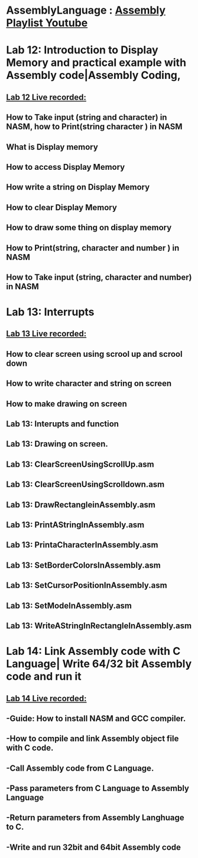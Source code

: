 # AssemblyLanguage :  [Assembly Playlist Youtube](https://youtube.com/playlist?list=PLmeQIS8S5cYPt37d-ZkdCKrbU5Yu7rpG1)
# Lab 12:  Introduction to Display Memory and practical example with Assembly code|Assembly Coding,  
## [Lab 12 Live recorded:](https://youtu.be/33zbHcMG2Ss)
## How to Take input (string and character) in NASM, how to Print(string character ) in NASM
## What is Display memory
## How to access Display Memory
## How write a string on Display Memory
## How to clear Display Memory
## How to draw some thing on display memory
## How to Print(string, character and number  ) in NASM
## How to Take input (string, character and number) in NASM

# Lab 13: Interrupts
## [Lab 13 Live recorded:](https://youtu.be/bYxFvCm9iak)
## How to clear screen using scrool up and scrool down 
## How to write character and string on screen 
## How to make drawing on screen 
## Lab 13: Interupts and function 
## Lab 13: Drawing on screen. 
## Lab 13: ClearScreenUsingScrollUp.asm
## Lab 13: ClearScreenUsingScrolldown.asm
## Lab 13: DrawRectangleinAssembly.asm
## Lab 13: PrintAStringInAssembly.asm
## Lab 13: PrintaCharacterInAssembly.asm
## Lab 13: SetBorderColorsInAssembly.asm
## Lab 13: SetCursorPositionInAssembly.asm
## Lab 13: SetModeInAssembly.asm
## Lab 13: WriteAStringInRectangleInAssembly.asm

# Lab 14: Link Assembly code with C Language| Write 64/32 bit Assembly code and run it
## [Lab 14 Live recorded:](https://youtu.be/Q9nmOeLvP_c)
## -Guide: How to install NASM and GCC compiler.
## -How to compile and link Assembly object file with C code.
## -Call Assembly code from C Language.
## -Pass parameters from C Language to Assembly Language
## -Return parameters from Assembly Langhuage to C.
## -Write and run 32bit and 64bit Assembly code


